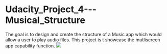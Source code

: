 # Udacity_Project_4---Musical_Structure
The goal is to design and create the structure of a Music app which would allow a user to play audio files. This project is t showcase the mutliscreen app capability function.
<a href='https://photos.google.com/share/AF1QipNN03AG9MsAtg2cgkP9KncDtHlzjGVfwi7N-SKekwJnwQBNjL5BtNywp_u6gRyKVQ?key=YTllU2pUMEtTcmF6OHdhWXNWRE9NYUl3OEZyV2RR&source=ctrlq.org'><img src='https://lh3.googleusercontent.com/OHOBTYgdVNZJesY1NX0U04pwMZ3CTfJ-IQ07aZJ7_Hsd0OehcnCBFTYHZwaW2kYYknP2EMaRRO7TklgbPddihFAYcO2c4Rd3jIYYlV7UB-2SaC6QH0ZQWw6Y1fEflf3FT0DiNu9j1qo' /></a>
